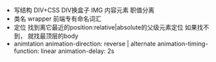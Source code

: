 - 写结构 
  DIV+CSS DIV换盒子
  IMG 内容元素 
  职值分离
- 类名 wrapper 前端专有命名词汇 
- 定位
  找到离它最近的position:relative|absolute的父级元素定位
  如果找不到， 就找最顶层的body 
- animtation
  animation-direction: reverse | alternate
  animation-timing-function: linear
  animation-delay: 2s